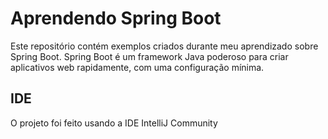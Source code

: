 # Aprendendo Spring Boot

Este repositório contém exemplos criados durante meu aprendizado sobre Spring Boot. Spring Boot é um framework Java poderoso para criar aplicativos web rapidamente, com uma configuração mínima.

## IDE
O projeto foi feito usando a IDE IntelliJ Community
